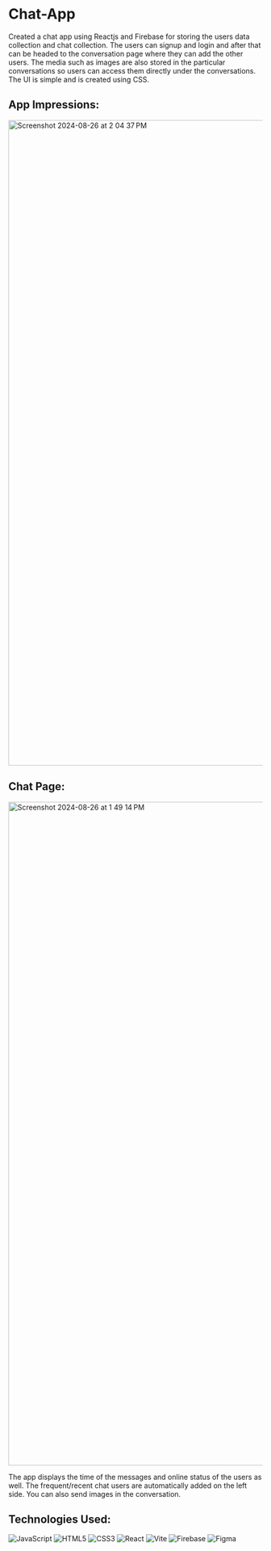 # Chat-App

Created a chat app using Reactjs and Firebase for storing the users data collection and chat collection. The users can signup and login and after that can be headed to the conversation page where they can add the other users. The media such as images are also stored in the particular conversations so users can access them directly under the conversations. The UI is simple and is created using CSS.

<h2>App Impressions:</h2>

<img width="1277" alt="Screenshot 2024-08-26 at 2 04 37 PM" src="https://github.com/user-attachments/assets/10766302-5827-4d5d-b047-7e66b99b8e18">

<h2>Chat Page:</h2>

<img width="1313" alt="Screenshot 2024-08-26 at 1 49 14 PM" src="https://github.com/user-attachments/assets/da8324b8-ec8f-4493-850c-db63e07d4f97">

The app displays the time of the messages and online status of the users as well. The frequent/recent chat users are automatically added on the left side. You can also send images in the conversation. 

<h2>Technologies Used:</h2>

![JavaScript](https://img.shields.io/badge/javascript-%23323330.svg?style=for-the-badge&logo=javascript&logoColor=%23F7DF1E)
![HTML5](https://img.shields.io/badge/html5-%23E34F26.svg?style=for-the-badge&logo=html5&logoColor=white)
![CSS3](https://img.shields.io/badge/css3-%231572B6.svg?style=for-the-badge&logo=css3&logoColor=white)
![React](https://img.shields.io/badge/react-%2320232a.svg?style=for-the-badge&logo=react&logoColor=%2361DAFB)
![Vite](https://img.shields.io/badge/vite-%23646CFF.svg?style=for-the-badge&logo=vite&logoColor=white)
![Firebase](https://img.shields.io/badge/firebase-%23039BE5.svg?style=for-the-badge&logo=firebase)
![Figma](https://img.shields.io/badge/figma-%23F24E1E.svg?style=for-the-badge&logo=figma&logoColor=white)

